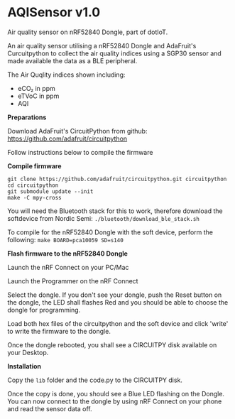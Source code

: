AQISensor v1.0
===============

Air quality sensor on nRF52840 Dongle, part of dotIoT.

An air quality sensor utilising a nRF52840 Dongle and AdaFruit's Curcuitpython to collect the air quality indices using a SGP30 sensor and made available the data as a BLE peripheral.

The Air Quqlity indices shown including:

* eCO₂ in ppm
* eTVoC in ppm
* AQI

**Preparations**

Download AdaFruit's CircuitPython from github: https://github.com/adafruit/circuitpython

Follow instructions below to compile the firmware

**Compile firmware**

```
git clone https://github.com/adafruit/circuitpython.git circuitpython
cd circuitpython
git submodule update --init
make -C mpy-cross
```

You will need the Bluetooth stack for this to work, therefore download the softdevice from Nordic Semi:
`./bluetooth/download_ble_stack.sh`

To compile for the nRF52840 Dongle with the soft device, perform the following:
`make BOARD=pca10059 SD=s140`

**Flash firmware to the nRF52840 Dongle**

Launch the nRF Connect on your PC/Mac

Launch the Programmer on the nRF Connect

Select the dongle. If you don't see your dongle, push the Reset button on the dongle, the LED shall flashes Red and you should be able to choose the dongle for programming.

Load both hex files of the circuitpython and the soft device and click 'write' to write the firmware to the dongle.

Once the dongle rebooted, you shall see a CIRCUITPY disk available on your Desktop.

**Installation**

Copy the `lib` folder and the code.py to the CIRCUITPY disk.

Once the copy is done, you should see a Blue LED flashing on the Dongle. You can now connect to the dongle by using nRF Connect on your phone and read the sensor data off.


